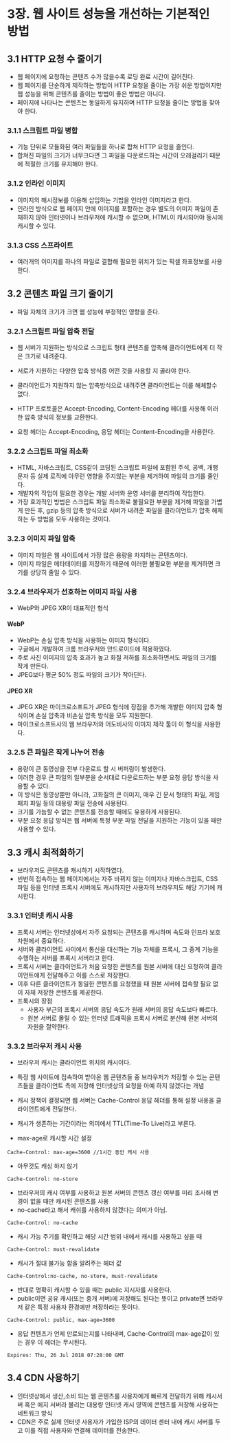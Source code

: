 # 3장. 웹 사이트 성능을 개선하는 기본적인 방법

## 3.1 HTTP 요청 수 줄이기

- 웹 페이지에 요청하는 콘텐츠 수가 많을수록 로딩 완료 시간이 길어진다.
- 웹 페이지를 단순하게 제작하는 방법이 HTTP 요청을 줄이는 가장 쉬운 방법이지만 웹 성능을 위해 콘텐츠를 줄이는 방법이 좋은 방법은 아니다.
- 페이지에 나타나는 콘텐츠는 동일하게 유지하며 HTTP 요청을 줄이는 방법을 찾아야 한다.

### 3.1.1 스크립트 파일 병합

- 기능 단위로 모듈화된 여러 파일들을 하나로 합쳐 HTTP 요청을 줄인다.
- 합쳐진 파일의 크기가 너무크다면 그 파일을 다운로드하는 시간이 오래걸리기 때문에 적절한 크기를 유지해야 한다.

### 3.1.2 인라인 이미지

- 이미지의 해시정보를 이용해 삽입하는 기법을 인라인 이미지라고 한다.
- 인라인 방식으로 웹 페이지 안에 이미지를 포함하는 경우 별도의 이미지 파일이 존재하지 않아 인터넷이나 브라우저에 캐시할 수 없으며, HTML이 캐시되어야 동시에 캐시할 수 있다.

### 3.1.3 CSS 스프라이트

- 여러개의 이미지를 하나의 파일로 결합해 필요한 위치가 있는 픽셀 좌표정보를 사용한다.

## 3.2 콘텐츠 파일 크기 줄이기

- 파일 자체의 크기가 크면 웹 성능에 부정적인 영향을 준다.

### 3.2.1 스크립트 파일 압축 전달

- 웹 서버가 지원하는 방식으로 스크립트 형태 콘텐츠를 압축해 클라이언트에게 더 작은 크기로 내려준다.
- 서로가 지원하는 다양한 압축 방식중 어떤 것을 사용할 지 골라야 한다.
- 클라이언트가 지원하지 않는 압축방식으로 내려주면 클라이언트는 이를 해체할수 없다.

- HTTP 프로토콜은 Accept-Encoding, Content-Encoding 헤더를 사용해 이러한 압축 방식의 정보를 교환한다.
- 요청 헤더는 Accept-Encoding, 응답 헤더는 Content-Encoding을 사용한다.

### 3.2.2 스크립트 파일 최소화

- HTML, 자바스크립트, CSS같이 코딩된 스크립트 파일에 포함된 주석, 공백, 개행문자 등 실제 로직에 아무런 영향을 주지않는 부분을 제거하여 파일의 크기를 줄인다.
- 개발자의 작업이 필요한 경우는 개발 서버와 운영 서버를 분리하여 작업한다.
- 가장 효과적인 방법은 스크립트 파일 최소화로 불필요한 부분을 제거해 파일을 가볍게 만든 후, gzip 등의 압축 방식으로 서버가 내려준 파일을 클라이언트가 압축 해제하는 두 방법을 모두 사용하는 것이다.

### 3.2.3 이미지 파일 압축

- 이미지 파일은 웹 사이트에서 가장 많은 용량을 차지하는 콘텐츠이다.
- 이미지 파일은 메타데이터를 저장하기 때문에 이러한 불필요한 부분을 제거하면 크기를 상당히 줄일 수 있다.

### 3.2.4 브라우저가 선호하는 이미지 파일 사용

- WebP와 JPEG XR이 대표적인 형식

#### WebP

- WebP는 손실 압축 방식을 사용하는 이미지 형식이다.
- 구글에서 개발하여 크롬 브라우저와 안드로이드에 적용하였다.
- 주로 사진 이미지의 압축 효과가 높고 화질 저하를 최소화하면서도 파일의 크기를 작게 만든다.
- JPEG보다 평균 50% 정도 파일의 크기가 작아딘다.

#### JPEG XR

- JPEG XR은 마이크로소프트가 JPEG 형식에 장점을 추가해 개발한 이미지 압축 형식이며 손실 압축과 비손실 압축 방식을 모두 지원한다.
- 마이크로소프트사의 웹 브라우저와 어도비사의 이미지 제작 툴이 이 형식을 사용한다.

### 3.2.5 큰 파일은 작게 나누어 전송

- 용량이 큰 동영상을 전부 다운로드 할 시 버퍼링이 발생한다.
- 이러한 경우 큰 파일의 일부분을 순서대로 다운로드하는 부분 요청 응답 방식을 사용할 수 있다.
- 이 방식은 동영상뿐만 아니라, 고화질의 큰 이미지, 매우 긴 문서 형태의 파일, 게임 패치 파일 등의 대용량 파일 전송에 사용된다.
- 크기를 가늠할 수 없는 콘텐츠를 전송할 때에도 유용하게 사용된다.
- 부분 요청 응답 방식은 웹 서버에 특정 부분 파일 전달을 지원하는 기능이 있을 때만 사용할 수 있다.

## 3.3 캐시 최적화하기

- 브라우저도 콘텐츠를 캐시하기 시작하였다.
- 빈번히 접속하는 웹 페이지에서는 자주 바뀌지 않는 이미지나 자바스크립트, CSS 파일 등을 인터넷 프록시 서버에도 캐시하지만 사용자의 브라우저도 해당 기기에 캐시한다.

### 3.3.1 인터넷 캐시 사용

- 프록시 서버는 인터넷상에서 자주 요청되는 콘텐츠를 캐시하며 속도와 인프라 보호차원에서 중요하다.
- 서버와 클라이언트 사이에서 통신을 대신하는 기능 자체를 프록시, 그 중계 기능을 수행하는 서버를 프록시 서버라고 한다.
- 프록시 서버는 클라이언트가 처음 요청한 콘텐츠를 원본 서버에 대신 요청하여 클라이언트에게 전달해주고 이를 스스로 저장한다.
- 이후 다른 클라이언트가 동일한 콘텐츠를 요청했을 때 원본 서버에 접속할 필요 없이 자체 저장한 콘텐츠를 제공한다.
- 프록시의 장점
  - 사용자 부근의 프록시 서버의 응답 속도가 원래 서버의 응답 속도보다 빠르다.
  - 원본 서버로 몰릴 수 있는 인터넷 트래픽을 프록시 서버로 분산해 원본 서버의 자원을 절약한다.

### 3.3.2 브라우저 캐시 사용

- 브라우저 캐시는 클라이언트 위치의 캐시이다.
- 특정 웹 사이트에 접속하여 받아온 웹 콘텐츠들 중 브라우저가 저장할 수 있는 콘텐츠들을 클라이언트 측에 저장해 인터넷상의 요청을 아예 하지 않겠다는 개념
- 캐시 정책이 결정되면 웹 서버는 Cache-Control 응답 헤더를 통해 설정 내용을 클라이언트에게 전달한다.
- 캐시가 생존하는 기간이라는 의미에서 TTL(Time-To Live)라고 부른다.

- max-age로 캐시할 시간 설정

```
Cache-Control: max-age=3600 //1시간 동안 캐시 사용
```

- 아무것도 캐싱 하지 않기

```
Cache-Control: no-store
```

- 브라우저의 캐시 여부를 사용하고 원본 서버의 콘텐츠 갱신 여부를 미리 조사해 변경이 없을 때만 캐시된 콘텐츠를 사용
- no-cache라고 해서 캐쉬를 사용하지 않겠다는 의미가 아님.

```
Cache-Control: no-cache
```

- 캐시 가능 주기를 확인하고 해당 시간 범위 내에서 캐시를 사용하고 싶을 때

```
Cache-Control: must-revalidate
```

- 캐시가 절대 불가능 함을 알려주는 헤더 값

```
Cache-Control:no-cache, no-store, must-revalidate
```

- 반대로 명확히 캐시할 수 있을 때는 public 지시자를 사용한다.
- public이면 공유 캐시(또는 중개 서버)에 저장해도 된다는 뜻이고 private면 브라우저 같은 특정 사용자 환경에만 저장하라는 뜻이다.

```
Cache-Control: public, max-age=3600
```

- 응답 컨텐츠가 언제 만료되는지를 나타내며, Cache-Control의 max-age값이 있는 경우 이 헤더는 무시된다.

```
Expires: Thu, 26 Jul 2018 07:28:00 GMT
```

## 3.4 CDN 사용하기

- 인터넷상에서 생산,소비 되는 웹 콘텐츠를 사용자에게 빠르게 전달하기 위해 캐시서버 혹은 에지 서버라 불리는 대용량 인터넷 캐시 영역에 콘텐츠를 저장해 사용하는 네트워크 방식
- CDN은 주로 실제 인터넷 사용자가 가입한 ISP의 데이터 센터 내에 캐시 서버를 두고 이를 직접 사용자와 연결해 데이터를 전송한다.
